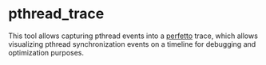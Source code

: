 # pthread_trace
This tool allows capturing pthread events into a [perfetto](https://perfetto.dev/) trace, which allows visualizing pthread synchronization events on a timeline for debugging and optimization purposes.
